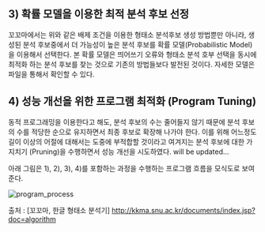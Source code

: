 ## 3) 확률 모델을 이용한 최적 분석 후보 선정

꼬꼬마에서는 위와 같은 배제 조건을 이용한 형태소 분석후보 생성 방법뿐만 아니라, 생성된 분석 후보중에서 더 가능성이 높은 분석 후보를 확률 모델(Probabilistic Model)을 이용해서 선택한다. 본 확률 모델은 띄어쓰기 오류와 형태소 분석 호부 선택을 동시에 최적화 하는 분석 후보를 찾는 것으로 기존의 방법들보다 발전된 것이다. 자세한 모델은 파일을 통해서 확인할 수 있다.

## 4) 성능 개선을 위한 프로그램 최적화 (Program Tuning)

동적 프로그래밍을 이용한다고 해도, 분석 후보의 수는 줄어들지 않기 때문에 분석 후보의 수를 적당한 순으로 유지하면서 최종 후보로 확장해 나가야 한다. 이를 위해 어느정도 길이 이상의 어절에 대해서는 도중에 부적합할 것이라고 여겨지는 분석 후보에 대한 가지치기 (Pruning)을 수행하면서 성능 개선을 시도하였다. will be updated...

아래 그림은 1), 2), 3), 4)를 포함하는 과정을 수행하는 프로그램 흐름을 모식도로 보여준다.



![program_process](https://user-images.githubusercontent.com/38908080/49131024-d3538c00-f319-11e8-9553-fbaaa1d27a26.png)


출처 : [꼬꼬마, 한글 형태소 분석기] http://kkma.snu.ac.kr/documents/index.jsp?doc=algorithm

